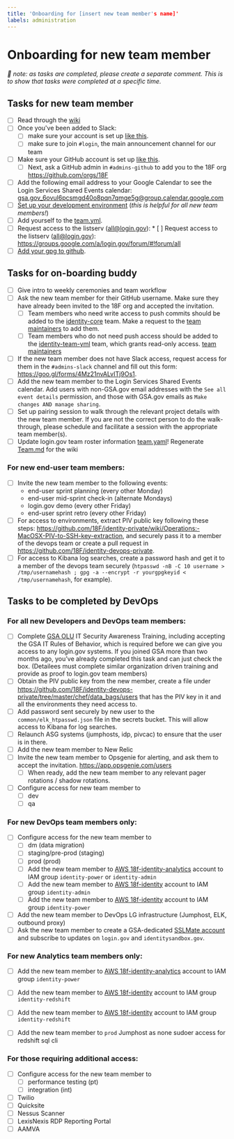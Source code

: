 ```yaml
---
title: 'Onboarding for [insert new team member's name]'
labels: administration
---
```


# Onboarding for new team member

_🌮 note: as tasks are completed, please create a separate comment.  This is to show that tasks were completed at a specific time._

## Tasks for new team member

* [ ] Read through the [wiki](https://github.com/18F/identity-private/wiki)
* [ ] Once you've been added to Slack:
    * [ ] make sure your account is set up [like this](https://handbook.18f.gov/slack/).
    * [ ] make sure to join `#login`, the main announcement channel for our team
* [ ] Make sure your GitHub account is set up [like this](https://handbook.18f.gov/github/#setup).
  * [ ] Next, ask a GitHub admin in `#admins-github` to add you to the 18F org https://github.com/orgs/18F
* [ ] Add the following email address to your Google Calendar to see the Login Services Shared Events calendar: gsa.gov_6ovul6pcsmgd40o8pqn7qmge5g@group.calendar.google.com
* [ ] [Set up your development environment](https://github.com/18F/identity-idp/blob/master/README.md) (_this is helpful for all new team members!_)
* [ ] Add yourself to the [team.yml](https://github.com/18F/identity-private/blob/master/team/team.yml).
* [ ] Request access to the listserv (all@login.gov): * [ ] Request access to the listserv (all@login.gov): https://groups.google.com/a/login.gov/forum/#!forum/all
* [ ] [Add your gpg to github](https://help.github.com/articles/adding-a-new-gpg-key-to-your-github-account/).

## Tasks for on-boarding buddy 

* [ ] Give intro to weekly ceremonies and team workflow
* [ ] Ask the new team member for their GitHub username. Make sure they have already been invited to the 18F org and accepted the invitation.
  * [ ] Team members who need write access to push commits should be added to the [identity-core](https://github.com/orgs/18F/teams/identity-core/members) team. Make a request to the [team maintainers](https://github.com/orgs/18F/teams/identity-core?utf8=%E2%9C%93&query=%20role%3Amaintainer) to add them.
  * [ ] Team members who do not need push access should be added to the [identity-team-yml](https://github.com/orgs/18F/teams/identity-team-yml/members) team, which grants read-only access. [team maintainers](https://github.com/orgs/18F/teams/identity-team-yml/members?utf8=%E2%9C%93&query=+role%3Amaintainer)
* [ ] If the new team member does not have Slack access, request access for them in the `#admins-slack` channel and fill out this form: https://goo.gl/forms/4Mz21nvALvITj9Os1.
* [ ] Add the new team member to the Login Services Shared Events calendar. Add users with non-GSA.gov email addresses with the `See all event details` permission, and those with GSA.gov emails as `Make changes AND manage sharing`.
* [ ] Set up pairing session to walk through the relevant project details with the new team member. If you are not the correct person to do the walk-through, please schedule and facilitate a session with the appropriate team member(s).
* [ ] Update login.gov team roster information [team.yaml](https://github.com/18F/identity-private/blob/master/team/team.yml)! Regenerate [Team.md](https://github.com/18F/identity-private/wiki/Team) for the wiki

### For new end-user team members:
* [ ] Invite the new team member to the following events:
  * end-user sprint planning (every other Monday)
  * end-user mid-sprint check-in (alternate Mondays)
  * login.gov demo (every other Friday)
  * end-user sprint retro (every other Friday)
* [ ] For access to environments, extract PIV public key following these steps: https://github.com/18F/identity-private/wiki/Operations:-MacOSX-PIV-to-SSH-key-extraction, and securely pass it to a member of the devops team or create a pull request in https://github.com/18F/identity-devops-private.
* [ ] For access to Kibana log searches, create a password hash and get it to a member of the devops team securely (`htpasswd -nB -C 10 username > /tmp/usernamehash ; gpg -a --encrypt -r yourgpgkeyid < /tmp/usernamehash`, for example).  

## Tasks to be completed by DevOps

### For all new Developers and DevOps team members:

* [ ] Complete [GSA OLU](https://insite.gsa.gov/topics/training-and-development/online-university-olu?term=olu) IT Security Awareness Training, including accepting the GSA IT Rules of Behavior, which is required before we can give you access to any login.gov systems. If you joined GSA more than two months ago, you’ve already completed this task and can just check the box. (Detailees must complete similar organization driven training and provide as proof to login.gov team members)
* [ ] Obtain the PIV public key from the new member, create a file under https://github.com/18F/identity-devops-private/tree/master/chef/data_bags/users that has the PIV key in it and all the environments they need access to.
* [ ] Add password sent securely by new user to the `common/elk_htpasswd.json` file in the secrets bucket.  This will allow access to Kibana for log searches.
* [ ] Relaunch ASG systems (jumphosts, idp, pivcac) to ensure that the user is in there.
* [ ] Add the new team member to New Relic
* [ ] Invite the new team member to Opsgenie for alerting, and ask them to accept the invitation. https://app.opsgenie.com/users
  * [ ] When ready, add the new team member to any relevant pager rotations / shadow rotations.
* [ ] Configure access for new team member to
  * [ ] dev
  * [ ] qa 

### For new DevOps team members only:
* [ ] Configure access for the new team member to
  * [ ] dm (data migration)  
  * [ ] staging/pre-prod (staging)  
  * [ ] prod (prod)
  * [ ] Add the new team member to [AWS 18f-identity-analytics](https://18f-identity-analytics.signin.aws.amazon.com/console) account to IAM group `identity-power` or `identity-admin`
  * [ ] Add the new team member to [AWS 18f-identity](https://18f-identity-dev.signin.aws.amazon.com/console) account to IAM group `identity-admin`
  * [ ] Add the new team member to [AWS 18f-identity](https://18f-identity.signin.aws.amazon.com/console) account to IAM group `identity-power`
* [ ] Add the new team member to DevOps LG infrastructure (Jumphost, ELK, outbound proxy)
* [ ] Ask the new team member to create a GSA-dedicated [SSLMate account](https://sslmate.com/signup) and subscribe to updates on `login.gov` and `identitysandbox.gov`.

### For new Analytics team members only:
* [ ] Add the new team member to [AWS 18f-identity-analytics](https://18f-identity-analytics.signin.aws.amazon.com/console) account to IAM group `identity-power`
* [ ] Add the new team member to [AWS 18f-identity](https://18f-identity-dev.signin.aws.amazon.com/console) account to IAM group `identity-redshift`
* [ ] Add the new team member to [AWS 18f-identity](https://18f-identity.signin.aws.amazon.com/console) account to IAM group `identity-redshift`
* [ ] Add the new team member to `prod` Jumphost as none sudoer access for redshift sql cli


### For those requiring additional access:
* [ ] Configure access for the new team member to
  * [ ] performance testing (pt)  
  * [ ] integration (int)
* [ ] Twilio
* [ ] Quicksite
* [ ] Nessus Scanner
* [ ] LexisNexis RDP Reporting Portal
* [ ] AAMVA
